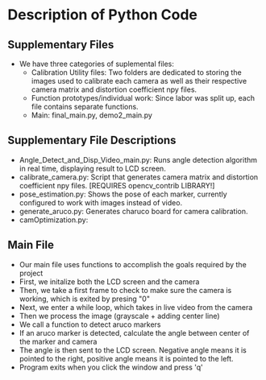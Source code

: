 # Description of Python Code
## Supplementary Files
- We have three categories of suplemental files:
  - Calibration Utility files: Two folders are dedicated to storing the images used to calibrate each camera as well as their respective camera matrix and distortion coefficient npy files. 
  - Function prototypes/individual work: Since labor was split up, each file contains separate functions.
  - Main: final_main.py, demo2_main.py

## Supplementary File Descriptions
- Angle_Detect_and_Disp_Video_main.py: Runs angle detection algorithm in real time, displaying result to LCD screen.
- calibrate_camera.py: Script that generates camera matrix and distortion coefficient npy files. [REQUIRES opencv_contrib LIBRARY!]
- pose_estimation.py: Shows the pose of each marker, currently configured to work with images instead of video.
- generate_aruco.py: Generates charuco board for camera calibration.
- camOptimization.py: 


## Main File
- Our main file uses functions to accomplish the goals required by the project
- First, we initalize both the LCD screen and the camera
- Then, we take a first frame to check to make sure the camera is working, which is exited by presing "0"
- Next, we enter a while loop, which takes in live video from the camera
- Then we process the image (grayscale + adding center line)
- We call a function to detect aruco markers
- If an aruco marker is detected, calculate the angle between center of the marker and camera
- The angle is then sent to the LCD screen. Negative angle means it is pointed to the right, positive angle means it is pointed to the left.
- Program exits when you click the window and press 'q'

